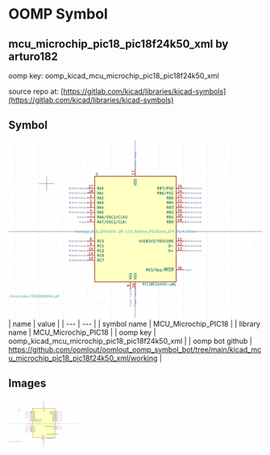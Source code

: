 # OOMP Symbol  
## mcu_microchip_pic18_pic18f24k50_xml  by arturo182  
  
oomp key: oomp_kicad_mcu_microchip_pic18_pic18f24k50_xml  
  
source repo at: [https://gitlab.com/kicad/libraries/kicad-symbols](https://gitlab.com/kicad/libraries/kicad-symbols)  
## Symbol  
  
[![working.png](working_600.png)](working.png)  
| name | value | 
| --- | --- | 
| symbol name | MCU_Microchip_PIC18 | 
| library name | MCU_Microchip_PIC18 | 
| oomp key | oomp_kicad_mcu_microchip_pic18_pic18f24k50_xml | 
| oomp bot github | https://github.com/oomlout/oomlout_oomp_symbol_bot/tree/main/kicad_mcu_microchip_pic18_pic18f24k50_xml/working | 
## Images  
  
[![working.png](working_140.png)](working.png)  
